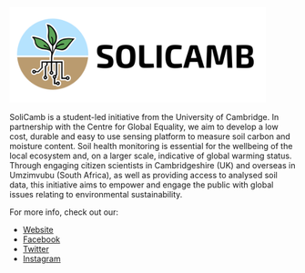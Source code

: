 <img src="https://github.com/erikabond/solicamb-arduino-tutorial/blob/master/images/solicamb_horizontal.png" alt="logo" width="450"/>

SoliCamb is a student-led initiative from the University of Cambridge. In partnership with the Centre for Global Equality, we aim to develop a low cost, durable and easy to use sensing platform to measure soil carbon and moisture content. Soil health monitoring is essential for the wellbeing of the local ecosystem and, on a larger scale, indicative of global warming status. Through engaging citizen scientists in Cambridgeshire (UK) and overseas in Umzimvubu (South Africa), as well as providing access to analysed soil data, this initiative aims to empower and engage the public with global issues relating to environmental sustainability.

For more info, check out our:
* [Website](solicamb.co.uk)
* [Facebook](facebook.com/solicamb)
* [Twitter](twitter.com/solicamb)
* [Instagram](instagram.com/solicamb)